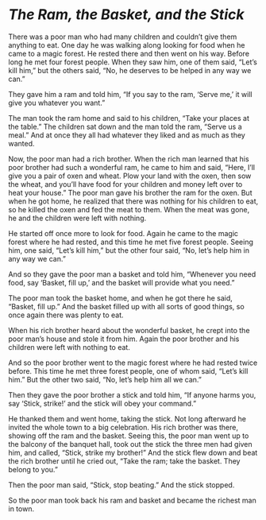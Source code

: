 # ***The Ram, the Basket, and the Stick***



There was a poor man who had many children and couldn’t give them anything to eat. One day he was walking along looking for food when he came to a magic forest. He rested there and then went on his way. Before long he met four forest people. When they saw him, one of them said, “Let’s kill him,” but the others said, “No, he deserves to be helped in any way we can.”

They gave him a ram and told him, “If you say to the ram, ‘Serve me,’ it will give you whatever you want.”

The man took the ram home and said to his children, “Take your places at the table.” The children sat down and the man told the ram, “Serve us a meal.” And at once they all had whatever they liked and as much as they wanted.

Now, the poor man had a rich brother. When the rich man learned that his poor brother had such a wonderful ram, he came to him and said, “Here, I’ll give you a pair of oxen and wheat. Plow your land with the oxen, then sow the wheat, and you’ll have food for your children and money left over to heat your house.” The poor man gave his brother the ram for the oxen. But when he got home, he realized that there was nothing for his children to eat, so he killed the oxen and fed the meat to them. When the meat was gone, he and the children were left with nothing.

He started off once more to look for food. Again he came to the magic forest where he had rested, and this time he met five forest people. Seeing him, one said, “Let’s kill him,” but the other four said, “No, let’s help him in any way we can.”

And so they gave the poor man a basket and told him, “Whenever you need food, say ‘Basket, fill up,’ and the basket will provide what you need.”

The poor man took the basket home, and when he got there he said, “Basket, fill up.” And the basket filled up with all sorts of good things, so once again there was plenty to eat.

When his rich brother heard about the wonderful basket, he crept into the poor man’s house and stole it from him. Again the poor brother and his children were left with nothing to eat.

And so the poor brother went to the magic forest where he had rested twice before. This time he met three forest people, one of whom said, “Let’s kill him.” But the other two said, “No, let’s help him all we can.”

Then they gave the poor brother a stick and told him, “If anyone harms you, say ‘Stick, strike!’ and the stick will obey your command.”

He thanked them and went home, taking the stick. Not long afterward he invited the whole town to a big celebration. His rich brother was there, showing off the ram and the basket. Seeing this, the poor man went up to the balcony of the banquet hall, took out the stick the three men had given him, and called, “Stick, strike my brother!” And the stick flew down and beat the rich brother until he cried out, “Take the ram; take the basket. They belong to you.”

Then the poor man said, “Stick, stop beating.” And the stick stopped.

So the poor man took back his ram and basket and became the richest man in town.